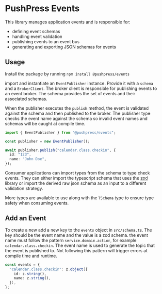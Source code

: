 # PushPress Events

This library manages application events and is responsible for:

- defining event schemas
- handling event validation
- publishing events to an event bus
- generating and exporting JSON schemas for events

## Usage

Install the package by running `npm install @pushpress/events`

import and instantiate an `EventPublisher` instance. Provide it with a `schema` and a `BrokerClient`.
The broker client is responsible for publishing events to an event broker. The schema provides the set of events
and their associated schemas.

When the publisher executes the `publish` method, the event is validated against the schema and then published to the
broker. The publisher type checks the event name against the schema so invalid event names and schemas will be caught
at compile time.

```typescript
import { EventPublisher } from "@pushpress/events";

const publisher = new EventPublisher();

await publisher.publish("calendar.class.checkin", {
  id: "123",
  name: "John Doe",
});
```

Consumer applications can import types from the schema to type check events. They can either import the typescript schema
that uses the [zod](https://github.com/colinhacks/zod) library or import the derived raw json schema as an input to a different validation strategy.

More types are available to use along with the `TSchema` type to ensure type safety when consuming events.

## Add an Event

To create a new add a new key to the `events` object in `src/schema.ts`. The key should be the event name and the value is a zod schema.
the event name must follow the pattern `service.domain.action`, for example `calendar.class.checkin`. The event name is used to generate the
topic that the event is published to. Not following this pattern will trigger errors at compile time and runtime.

```typescript
const events = {
  "calendar.class.checkin": z.object({
    id: z.string(),
    name: z.string(),
  }),
};
```
